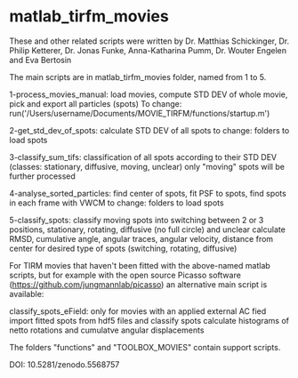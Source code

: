 # matlab_tirfm_movies

These and other related scripts were written by Dr. Matthias Schickinger, Dr. Philip Ketterer, Dr. Jonas Funke, Anna-Katharina Pumm, Dr. Wouter Engelen and Eva Bertosin

The main scripts are in matlab_tirfm_movies folder, named from 1 to 5.

1-process_movies_manual:
load movies, compute STD DEV of whole movie, pick and export all particles (spots)
To change: run('/Users/username/Documents/MOVIE_TIRFM/functions/startup.m')

2-get_std_dev_of_spots:
calculate STD DEV of all spots
to change: folders to load spots

3-classify_sum_tifs:
classification of all spots according to their STD DEV (classes: stationary, diffusive, moving, unclear)
only "moving" spots will be further processed

4-analyse_sorted_particles:
find center of spots, fit PSF to spots, find spots in each frame with VWCM
to change: folders to load spots

5-classify_spots:
classify moving spots into switching between 2 or 3 positions, stationary, rotating, diffusive (no full circle) and unclear
calculate RMSD, cumulative angle, angular traces, angular velocity, distance from center for desired type of spots (switching, rotating, diffusive)

For TIRM movies that haven't been fitted with the above-named matlab scripts, but for example with the open source Picasso software (https://github.com/jungmannlab/picasso) an alternative main script is available:

classify_spots_eField:
only for movies with an applied external AC fied
import fitted spots from hdf5 files and classify spots
calculate histograms of netto rotations and cumulatve angular displacements

The folders "functions" and "TOOLBOX_MOVIES" contain support scripts.

DOI: 10.5281/zenodo.5568757

